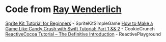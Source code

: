 # Code from [Ray Wenderlich](http://www.raywenderlich.com)

[Sprite Kit Tutorial for Beginners](http://www.raywenderlich.com/42699/spritekit-tutorial-for-beginners) - SpriteKitSimpleGame
[How to Make a Game Like Candy Crush with Swift Tutorial: Part 1 && 2](http://www.raywenderlich.com/75270/make-game-like-candy-crush-with-swift-tutorial-part-1) - CookieCrunch
[ReactiveCocoa Tutorial – The Definitive Introduction](http://www.raywenderlich.com/62699/reactivecocoa-tutorial-pt1) - ReactivePlayground